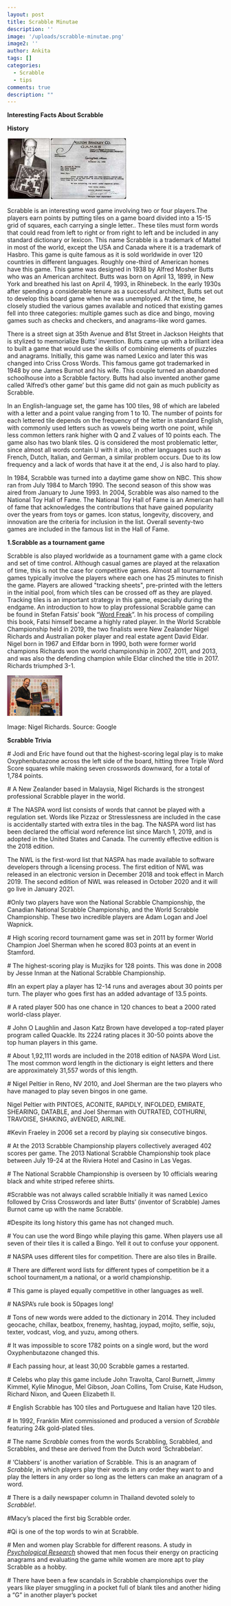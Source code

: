 ```yaml
---
layout: post
title: Scrabble Minutae
description: ''
image: '/uploads/scrabble-minutae.png'
image2: ''
author: Ankita
tags: []
categories:
  - Scrabble
  - tips
comments: true
description: ""
---
```


**Interesting Facts About Scrabble**

**History**

![](/uploads/alfred-1.jpg)

Scrabble is an interesting word game involving two or four players.The players earn points by putting tiles on a game board divided into a 15-15 grid of squares, each carrying a single letter.. These tiles must form words that could read from left to right or from right to left and be included in any standard dictionary or lexicon. This name Scrabble is a trademark of Mattel in most of the world, except the USA and Canada where it is a trademark of Hasbro. This game is quite famous as it is sold worldwide in over 120 countries in different languages. Roughly one-third of American homes have this game. This game was designed in 1938 by Alfred Mosher Butts who was an American architect. Butts was born on April 13, 1899, in New York and breathed his last on April 4, 1993, in Rhinebeck. In the early 1930s after spending a considerable tenure as a successful architect, Butts set out to develop this board game when he was unemployed. At the time, he closely studied the various games available and noticed that existing games fell into three categories: multiple games such as dice and bingo, moving games such as checks and checkers, and anagrams-like word games.

There is a street sign at 35th Avenue and 81st Street in Jackson Heights that is stylized to memorialize Butts’ invention. Butts came up with a brilliant idea to built a game that would use the skills of combining elements of puzzles and anagrams. Initially, this game was named Lexico and later this was changed into Criss Cross Words. This famous game got trademarked in 1948 by one James Burnot and his wife. This couple turned an abandoned schoolhouse into a Scrabble factory. Butts had also invented another game called ‘Alfred’s other game’ but this game did not gain as much publicity as Scrabble.

In an English-language set, the game has 100 tiles, 98 of which are labeled with a letter and a point value ranging from 1 to 10. The number of points for each lettered tile depends on the frequency of the letter in standard English, with commonly used letters such as vowels being worth one point, while less common letters rank higher with Q and Z values of 10 points each. The game also has two blank tiles. Q is considered the most problematic letter, since almost all words contain U with it also, in other languages such as French, Dutch, Italian, and German, a similar problem occurs. Due to its low frequency and a lack of words that have it at the end, J is also hard to play.

In 1984, Scrabble was turned into a daytime game show on NBC. This show ran from July 1984 to March 1990. The second season of this show was aired from January to June 1993. In 2004, Scrabble was also named to the National Toy Hall of Fame. The National Toy Hall of Fame is an American hall of fame that acknowledges the contributions that have gained popularity over the years from toys or games. Icon status, longevity, discovery, and innovation are the criteria for inclusion in the list. Overall seventy-two games are included in the famous list in the Hall of Fame.

**1.Scrabble as a tournament game**

Scrabble is also played worldwide as a tournament game with a game clock and set of time control. Although casual games are played at the relaxation of time, this is not the case for competitive games. Almost all tournament games typically involve the players where each one has 25 minutes to finish the game. Players are allowed "tracking sheets", pre-printed with the letters in the initial pool, from which tiles can be crossed off as they are played. Tracking tiles is an important strategy in this game, especially during the endgame. An introduction to how to play professional Scrabble game can be found in Stefan Fatsis’ book “[Word Freak](https://www.amazon.in/Word-Freak-Heartbreak-Obsession-Competitive/dp/0142002267)”. In his process of compiling this book, Fatsi himself became a highly rated player. In the World Scrabble Championship held in 2019, the two finalists were New Zealander Nigel Richards and Australian poker player and real estate agent David Eldar. Nigel born in 1967 and Elfdar born in 1990, both were former world champions Richards won the world championship in 2007, 2011, and 2013, and was also the defending champion while Eldar clinched the title in 2017. Richards triumphed 3-1.

![](/uploads/nigel-richards-original-image.jpg)

Image: Nigel Richards. Source: Google

**Scrabble Trivia**

\# Jodi and Eric have found out that the highest-scoring legal play is to make Oxyphenbutazone across the left side of the board, hitting three Triple Word Score squares while making seven crosswords downward, for a total of 1,784 points.

\# A New Zealander based in Malaysia, Nigel Richards is the strongest professional Scrabble player in the world.

\# The NASPA word list consists of words that cannot be played with a regulation set. Words like Pizzaz or Stresslessness are included in the case is accidentally started with extra tiles in the bag. The NASPA word list has been declared the official word reference list since March 1, 2019, and is adopted in the United States and Canada. The currently effective edition is the 2018 edition.

The NWL is the first-word list that NASPA has made available to software developers through a licensing process. The first edition of NWL was released in an electronic version in December 2018 and took effect in March 2019. The second edition of NWL was released in October 2020 and it will go live in January 2021.

\#Only two players have won the National Scrabble Championship, the Canadian National Scrabble Championship, and the World Scrabble Championship. These two incredible players are Adam Logan and Joel Wapnick.

\# High scoring record tournament game was set in 2011 by former World Champion Joel Sherman when he scored 803 points at an event in Stamford.

\# The highest-scoring play is Muzjiks for 128 points. This was done in 2008 by Jesse Inman at the National Scrabble Championship.

\#In an expert play a player has 12-14 runs and averages about 30 points per turn. The player who goes first has an added advantage of 13.5 points.

\# A rated player 500 has one chance in 120 chances to beat a 2000 rated world-class player.

\# John O Laughlin and Jason Katz Brown have developed a top-rated player program called Quackle. Its 2224 rating places it 30-50 points above the top human players in this game.

\# About 1,92,111 words are included in the 2018 edition of NASPA Word List. The most common word length in the dictionary is eight letters and there are approximately 31,557 words of this length.

\# Nigel Peltier in Reno, NV 2010, and Joel Sherman are the two players who have managed to play seven bingos in one game.

Nigel Peltier with PINTOES, ACONITE, RAPIDLY, INFOLDED, EMIRATE, SHEARING, DATABLE, and Joel Sherman with OUTRATED, COTHURNI, TRAVOISE, SHAKING, aVENGED, AIRLINE.

\#Kevin Fraeley in 2006 set a record by playing six consecutive bingos.

\# At the 2013 Scrabble Championship players collectively averaged 402 scores per game. The 2013 National Scrabble Championship took place between July 19-24 at the Riviera Hotel and Casino in Las Vegas.

\# The National Scrabble Championship is overseen by 10 officials wearing black and white striped referee shirts.

\#Scrabble was not always called scrabble Initially it was named Lexico followed by Criss Crosswords and later Butts’ (inventor of Scrabble) James Burnot came up with the name Scrabble.

\#Despite its long history this game has not changed much.

\# You can use the word Bingo while playing this game. When players use all seven of their tiles it is called a Bingo. Yell it out to confuse your opponent.

\# NASPA uses different tiles for competition. There are also tiles in Braille.

\# There are different word lists for different types of competition be it a school tournament,m a national, or a world championship.

\# This game is played equally competitive in other languages as well.

\# NASPA’s rule book is 50pages long!

\# Tons of new words were added to the dictionary in 2014. They included geocache, chillax, beatbox, frenemy, hashtag, joypad, mojito, selfie, soju, texter, vodcast, vlog, and yuzu, among others.

\# It was impossible to score 1782 points on a single word, but the word Oxyphenbutazone changed this.

\# Each passing hour, at least 30,00 Scrabble games a restarted.

\# Celebs who play this game include John Travolta, Carol Burnett, Jimmy Kimmel, Kylie Minogue, Mel Gibson, Joan Collins, Tom Cruise, Kate Hudson, Richard Nixon, and Queen Elizabeth II.

\# English Scrabble has 100 tiles and Portuguese and Italian have 120 tiles.

\# In 1992, Franklin Mint commissioned and produced a version of _Scrabble_ featuring 24k gold-plated tiles.

\# The name _Scrabble_ comes from the words Scrabbling, Scrabbled, and Scrabbles, and these are derived from the Dutch word ‘Schrabbelan’.

\# ‘Clabbers’ is another variation of Scrabble. This is an anagram of _Scrabble_, in which players play their words in any order they want to and play the letters in any order so long as the letters can make an anagram of a word.

\# There is a daily newspaper column in Thailand devoted solely to _Scrabble_!.

\#Macy’s placed the first big Scrabble order.

\#Qi is one of the top words to win at Scrabble.

\# Men and women play Scrabble for different reasons. A study in [_Psychological Research_](https://link.springer.com/article/10.1007/s00426-017-0905-3) showed that men focus their energy on practicing anagrams and evaluating the game while women are more apt to play Scrabble as a hobby.

\# There have been a few scandals in Scrabble championships over the years like player smuggling in a pocket full of blank tiles and another hiding a “G” in another player’s pocket

